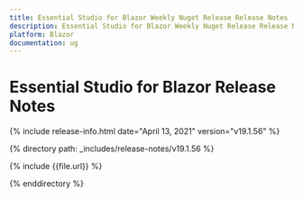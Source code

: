 ```yaml
---
title: Essential Studio for Blazor Weekly Nuget Release Release Notes  
description: Essential Studio for Blazor Weekly Nuget Release Release Notes  
platform: Blazor
documentation: ug
---
```


# Essential Studio for Blazor  Release Notes  

{% include release-info.html date="April 13, 2021"  version="v19.1.56" %} 

{% directory path: _includes/release-notes/v19.1.56 %}

{% include {{file.url}} %}

{% enddirectory %}


